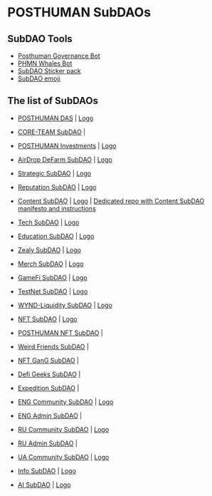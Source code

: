 # POSTHUMAN SubDAOs

## SubDAO Tools

- [Posthuman Governance Bot](https://t.me/PosthumanGovernaceBot)
- [PHMN Whales Bot](https://t.me/PPHMN_whales)
- [SubDAO Sticker pack](https://t.me/addstickers/SubDAOs)
- [SubDAO emoji](https://t.me/addemoji/SubDAOs_emoji)

## The list of SubDAOs

- [POSTHUMAN DAS](https://daodao.zone/dao/juno1h5ex5dn62arjwvwkh88r475dap8qppmmec4sgxzmtdn5tnmke3lqwpplgg/home) | [Logo](https://github.com/Validator-POSTHUMAN/SubDAOs/blob/main/POSTHUMAN_logo_1024.png)

- [CORE-TEAM SubDAO](https://daodao.zone/dao/juno1mptmak8ecmzwghtd4mep82jdkmdt0n6d8ggcd5hjmrfxasjc0epstkvwha) | 
- [POSTHUMAN Investments](https://daodao.zone/dao/juno198r8220mah5jn5fnxcgjds4j4pf48wyz0e40m0zdtw2385m08zmqqwhumq) | [Logo](https://github.com/Validator-POSTHUMAN/SubDAOs/blob/main/POSTHUMAN_Investments_SubDAO.png)
- [AirDrop DeFarm SubDAO](https://daodao.zone/dao/juno19tz7kgh0zffnrr30lnt09ukau2k7nhvn9tq3lvpxrw93acytuqrsezxeaq) | [Logo](https://github.com/Validator-POSTHUMAN/brand-book/blob/main/AirDrop_DeFarm2_512.png)

- [Strategic SubDAO](https://daodao.zone/dao/juno1ejdt5w55ad8c3syj8mph3xhchee2jtlcfpw9sm0mq2fh80qygudsjzrwjj) | [Logo](https://github.com/Validator-POSTHUMAN/SubDAOs/blob/main/Strategic_subdao_512.png)
- [Reputation SubDAO](https://daodao.zone/dao/juno1uwmtcc8lxc7waqy9takvnsautlfx5qp688jykvvuk4fezd8jf6fs549ym2) | [Logo](https://github.com/Validator-POSTHUMAN/SubDAOs/blob/main/Reputation_subdao_512.png)
- [Content SubDAO](https://daodao.zone/dao/juno1ujl7hlglktdll3g8d3sttw83vw969ncwl3npzfaj7qplgzhhu92qdfdte4) | [Logo](https://github.com/Validator-POSTHUMAN/SubDAOs/blob/main/Content_subdao_512.png) | [Dedicated repo with Content SubDAO manifesto and instructions](https://github.com/Validator-POSTHUMAN/Content-SubDAO)
- [Tech SubDAO](https://daodao.zone/dao/juno1l2t0k2jnpkkcp7rg8sxlnwasqsdmwpvre8dwjs6w2s2uzaj2qgkq4akcus) | [Logo](https://github.com/Validator-POSTHUMAN/SubDAOs/blob/main/tech_subdao_512.png)
- [Education SubDAO](https://daodao.zone/dao/juno1kfsf0p07a9unhnn3f0qv2vkcwyr8vuzxvjempy739e6ry5acgfeqdkfyuv) | [Logo](https://github.com/Validator-POSTHUMAN/SubDAOs/blob/main/education_subdao_512.png)
- [Zealy SubDAO](https://daodao.zone/dao/juno1gs3hkuvjaexu52u9s65e8wj5he753dl4l9yn6vew7hszvxhdg6sqanluwc) | [Logo](https://github.com/Validator-POSTHUMAN/SubDAOs/blob/main/Zealy_subdao_512.png)
- [Merch SubDAO](https://daodao.zone/dao/juno14hy6440dw02rpw2t0mh6a6ge8deepfapjfkqax89mwdne0pk0wmstcqzth) | [Logo](https://github.com/Validator-POSTHUMAN/SubDAOs/blob/main/Merch_subdao_512.png)
- [GameFi SubDAO](https://daodao.zone/dao/juno1xt8lgs35qntfqts0r686c9t0whuw2g065er3qahzc7qq8wjnpntsq499ge) | [Logo](https://github.com/Validator-POSTHUMAN/SubDAOs/blob/main/GameFi_subdao_512.png)
- [TestNet SubDAO](https://daodao.zone/dao/juno1wd8g3ahsnre4e8sltexte04hehtkt76tvqhddc9wsfyj9am4xt0skyqqlc) | [Logo](https://github.com/Validator-POSTHUMAN/SubDAOs/blob/main/testnet_subdao_512.png)
- [WYND-Liquidity SubDAO](https://daodao.zone/dao/juno1gsrhz6vqgjyz9ar3tr7w4hzk5n6dtwt66hjtjyn0hqycje3pzpaq73395c) | [Logo](https://github.com/Validator-POSTHUMAN/SubDAOs/blob/main/WYND_liquidity_subdao_512.png)

- [NFT SubDAO](https://daodao.zone/dao/juno10cf0pmy6crjdgyd6y5svzwuf59qfu3kqva63cghp82x8ccw3ytesgtpf4m) | [Logo](https://github.com/Validator-POSTHUMAN/SubDAOs/blob/main/NFT_subdao_512.png)
- [POSTHUMAN NFT SubDAO](https://daodao.zone/dao/juno1vknye0x0uxd0ypmr28qreg36fvuyyyna0ve8a7lrx2lepl4ehscsapfyvf) | 
- [Weird Friends SubDAO](https://daodao.zone/dao/juno1htezk0nukqah65d9qn9xg7cvk0pd4207farr0lldjjt5f2qhk9hqnlp7nx) | 
- [NFT GanG SubDAO](https://daodao.zone/dao/juno1kttu5tdrj74xsv0zfn7sjreu34fsuysa42auv892zsavn9pnqmwsyq2hpg) | 
- [Defi Geeks SubDAO](https://daodao.zone/dao/juno1a9qj7402e2fkwqjtvnpa5pckv9zdpg34aucdzurvy627gsgxud7qz0undv) | 
- [Expedition SubDAO](https://daodao.zone/dao/juno1xnejf270qt5gn7nr379k6cjw9p0x8putxr7wf7g7pv5azdudlc7q3kpv6k) | 

- [ENG Community SubDAO](https://daodao.zone/dao/juno1q0yn0r4q8h7d3qmtlq7mrxuyn6wc4g99p94hr4d47ftu09wtfkmqwlscpl) | [Logo](https://github.com/Validator-POSTHUMAN/SubDAOs/blob/main/Community_EN_subdao_512.png)
- [ENG Admin SubDAO](https://daodao.zone/dao/juno13k62fjqupyyhlxjt7adrfenzfpu2698d8emwvgkkjlxmj506gvfsf9hfe9) | 

- [RU Community SubDAO](https://daodao.zone/dao/juno15tv8ufpg8t7mke4rs66cqcg0x297y55numn2x6a8kz703reldalqg9w40e) | [Logo](https://github.com/Validator-POSTHUMAN/SubDAOs/blob/main/Community_RU_subdao_512.png)
- [RU Admin SubDAO](https://daodao.zone/dao/juno1332n0ydjufkl0agp5mp5tcpyprdlh6yd2wmzyddhssu8j3sx6alse4yqwk) | 

- [UA Community SubDAO](https://daodao.zone/dao/juno10p866hul4r7jzp894lcxzjg74zk4g484m8z4y82ha3z44ccqymkqdvaqvh) | [Logo](https://github.com/Validator-POSTHUMAN/SubDAOs/blob/main/Community_UA_subdao_512.png)

- [Info SubDAO](https://daodao.zone/dao/juno1ud8avxjwk5m97s8s5pqd0qhg0lyxqxefjzupyhrqvpq2002svfpq8urfuq) | [Logo](https://github.com/Validator-POSTHUMAN/SubDAOs/blob/main/info_subdao_512.png)

- [AI SubDAO](https://daodao.zone/dao/juno1l00nplvtnucaud94fs9y5mmckmrpc5d96kpdm8kxwrpkzhlmhxjq07x3w3) | [Logo]() 



